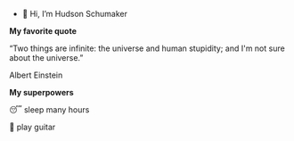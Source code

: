 - 👋 Hi, I’m Hudson Schumaker

**My favorite quote**

“Two things are infinite: the universe and human stupidity; and I'm not sure about the universe.”

Albert Einstein

**My superpowers**

😴 sleep many hours

🎸 play guitar

<!---
HudsonLSchumaker/HudsonLSchumaker is a ✨ special ✨ repository because its `README.md` (this file) appears on your GitHub profile.
You can click the Preview link to take a look at your changes.
--->
